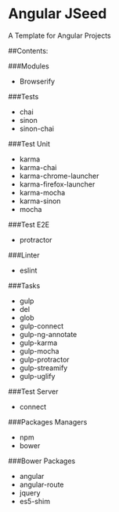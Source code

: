 Angular JSeed
=============

A Template for Angular Projects

##Contents:

###Modules
* Browserify

###Tests
* chai
* sinon
* sinon-chai

###Test Unit
* karma
* karma-chai
* karma-chrome-launcher
* karma-firefox-launcher
* karma-mocha
* karma-sinon
* mocha


###Test E2E 
* protractor

###Linter
* eslint

###Tasks
* gulp
* del
* glob
* gulp-connect
* gulp-ng-annotate
* gulp-karma
* gulp-mocha
* gulp-protractor
* gulp-streamify
* gulp-uglify

###Test Server
* connect
 
###Packages Managers
* npm  
* bower

###Bower Packages
* angular
* angular-route
* jquery
* es5-shim
